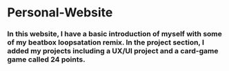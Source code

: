 # Personal-Website
### In this website, I have a basic introduction of myself with some of my beatbox loopsatation remix. In the project section, I added my projects including a UX/UI project and a card-game game called 24 points.

